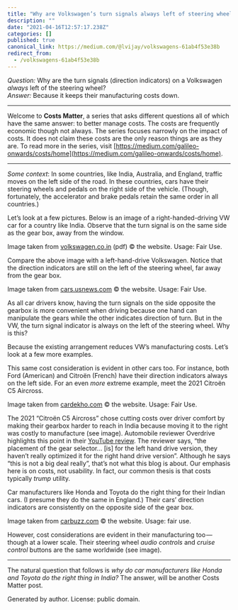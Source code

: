```yaml
---
title: "Why are Volkswagen’s turn signals always left of steering wheel?"
description: ""
date: "2021-04-16T12:57:17.238Z"
categories: []
published: true
canonical_link: https://medium.com/@lvijay/volkswagens-61ab4f53e38b
redirect_from:
  - /volkswagens-61ab4f53e38b
---
```


_Question:_ Why are the turn signals (direction indicators) on a Volkswagen _always_ left of the steering wheel?  
_Answer:_ Because it keeps their manufacturing costs down.

---

Welcome to **Costs Matter**, a series that asks different questions all of which have the same answer: to better manage costs. The costs are frequently economic though not always. The series focuses narrowly on the impact of costs. It does not claim these costs are the only reason things are as they are. To read more in the series, visit [https://medium.com/galileo-onwards/costs/home](https://medium.com/galileo-onwards/costs/home).

---

_Some context_: In some countries, like India, Australia, and England, traffic moves on the left side of the road. In these countries, cars have their steering wheels and pedals on the right side of the vehicle. (Though, fortunately, the accelerator and brake pedals retain the same order in all countries.)

Let’s look at a few pictures. Below is an image of a right-handed-driving VW car for a country like India. Observe that the turn signal is on the same side as the gear box, away from the window.

Image taken from [volkswagen.co.in](https://www.volkswagen.co.in/idhub/content/dam/onehub_pkw/importers/in/pdf/New-Vento-Brochure-Web.pdf) (pdf) © the website. Usage: Fair Use.

Compare the above image with a left-hand-drive Volkswagen. Notice that the direction indicators are still on the left of the steering wheel, far away from the gear box.

Image taken from [cars.usnews.com](https://cars.usnews.com/cars-trucks/volkswagen/jetta/2019/photos-interior) © the website. Usage: Fair Use.

As all car drivers know, having the turn signals on the side opposite the gearbox is more convenient when driving because one hand can manipulate the gears while the other indicates direction of turn. But in the VW, the turn signal indicator is always on the left of the steering wheel. Why is this?

Because the existing arrangement reduces VW’s manufacturing costs. Let’s look at a few more examples.

This same cost consideration is evident in other cars too. For instance, both Ford (American) and Citroën (French) have their direction indicators always on the left side. For an even _more_ extreme example, meet the 2021 Citroën C5 Aircross.

Image taken from [cardekho.com](https://www.cardekho.com/citroen/c5-aircross/pictures) © the website. Usage: Fair Use.

The 2021 “Citroën C5 Aircross” chose cutting costs over driver comfort by making their gearbox harder to reach in India because moving it to the right was costly to manufacture (see image). Automobile reviewer Overdrive highlights this point in their [YouTube review](https://youtu.be/DU5g-0EqX3o?t=265). The reviewer says, “the placement of the gear selector… \[is\] for the left hand drive version, they haven’t really optimized it for the right hand drive version”. Although he says “this is not a big deal really”, that’s not what this blog is about. Our emphasis here is on costs, not usability. In fact, our common thesis is that costs typically _trump_ utility.

Car manufacturers like Honda and Toyota do the right thing for their Indian cars. (I presume they do the same in England.) Their cars’ direction indicators are consistently on the opposite side of the gear box.

Image taken from [carbuzz.com](https://carbuzz.com/cars/toyota/rav4-prime/photos-interior) © the website. Usage: fair use.

However, cost considerations are evident in their manufacturing too — though at a lower scale. Their steering wheel _audio controls_ and _cruise control_ buttons are the same worldwide (see image).

---

The natural question that follows is _why do car manufacturers like Honda and Toyota do the right thing in India?_ The answer, will be another Costs Matter post.

Generated by author. License: public domain.
